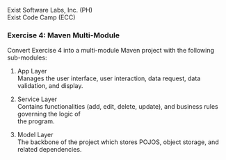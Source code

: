 Exist Software Labs, Inc. (PH)  
Exist Code Camp (ECC)  

### Exercise 4: Maven Multi-Module  
Convert Exercise 4 into a multi-module Maven project with the following sub-modules:  

1.  App Layer  
	Manages the user interface, user interaction, data request, data validation, and display.  

2.  Service Layer  
	Contains functionalities (add, edit, delete, update), and business rules governing the logic of   
	the program.  

3.  Model Layer  
    The backbone of the project which stores POJOS, object storage, and related dependencies.